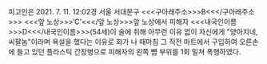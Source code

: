 피고인은 2021. 7. 11. 12:02경 서울 서대문구 <<<구아래주소>>>B<<</구아래주소>>> <<<앞 노상>>>‘C'<<</앞 노상>>>앞 노상에서 피해자 <<<내국인이름>>>D<<</내국인이름>>>(54세)이 술에 취해 아무런 이유 없이 자신에게 "양아치네, 씨팔놈"이라며 욕설을 했다는 이유로 화가 나 때마침 그 직전 마트에서 구입하여 오른손에 들고 있던 플라스틱 간장병으로 피해자의 왼쪽 뺨 부위를 1회 밀쳐 폭행하였다.